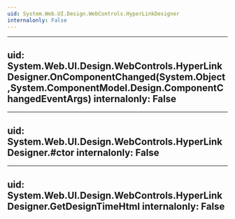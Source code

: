 ```yaml
---
uid: System.Web.UI.Design.WebControls.HyperLinkDesigner
internalonly: False
---
```


---
uid: System.Web.UI.Design.WebControls.HyperLinkDesigner.OnComponentChanged(System.Object,System.ComponentModel.Design.ComponentChangedEventArgs)
internalonly: False
---

---
uid: System.Web.UI.Design.WebControls.HyperLinkDesigner.#ctor
internalonly: False
---

---
uid: System.Web.UI.Design.WebControls.HyperLinkDesigner.GetDesignTimeHtml
internalonly: False
---
